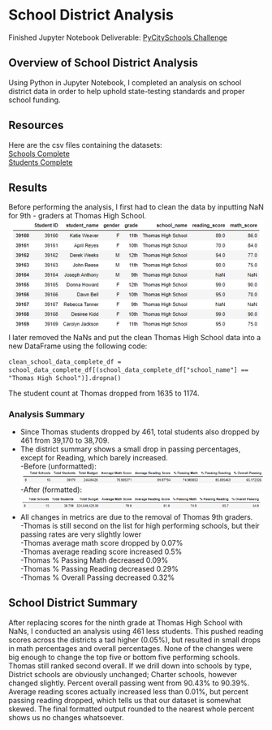 # School District Analysis
Finished Jupyter Notebook Deliverable: [PyCitySchools Challenge](/PyCitySchools_Challenge.ipynb)

## Overview of School District Analysis
Using Python in Jupyter Notebook, I completed an analysis on school district data in order to help uphold state-testing standards and proper school funding.

## Resources
Here are the csv files containing the datasets:     
[Schools Complete](/Resources/schools_complete.csv)  
[Students Complete](/Resources/students_complete.csv)

## Results
Before performing the analysis, I first had to clean the data by inputting NaN for 9th - graders at Thomas High School.  
![Thomas NaN](/Resources/Thomas_NaN.png "Thomas NaN")
I later removed the NaNs and put the clean Thomas High School data into a new DataFrame using the following code:  
```
clean_school_data_complete_df = school_data_complete_df[(school_data_complete_df["school_name"] == "Thomas High School")].dropna()
```  
The student count at Thomas dropped from 1635 to 1174.  
  
### Analysis Summary 
* Since Thomas students dropped by 461, total students also dropped by 461 from 39,170 to 38,709.
* The district summary shows a small drop in passing percentages, except for Reading, which barely increased.    
  -Before (unformatted):   
![District Summary Before](/Resources/District_Summary_Before.png "District Summary Before")  
  -After (formatted):    
![District Summary After](/Resources/District_Summary_After.png "District Summary After")  
* All changes in metrics are due to the removal of Thomas 9th graders.   
  -Thomas is still second on the list for high performing schools, but their passing rates are very slightly lower  
  -Thomas average math score dropped by 0.07%  
  -Thomas average reading score increased 0.5%  
  -Thomas % Passing Math decreased 0.09%  
  -Thomas % Passing Reading decreased 0.29%  
  -Thomas % Overall Passing decreased 0.32%  

## School District Summary
After replacing scores for the ninth grade at Thomas High School with NaNs, I conducted an analysis using 461 less students.  This pushed reading scores across the districts a tad higher (0.05%), but resulted in small drops in math percentages and overall percentages.  None of the changes were big enough to change the top five or bottom five performing schools.  Thomas still ranked second overall.  If we drill down into schools by type, District schools are obviously unchanged; Charter schools, however changed slightly.  Percent overall passing went from 90.43% to 90.39%.  Average reading scores actually increased less than 0.01%, but percent passing reading dropped, which tells us that our dataset is somewhat skewed.  The final formatted output rounded to the nearest whole percent shows us no changes whatsoever.
